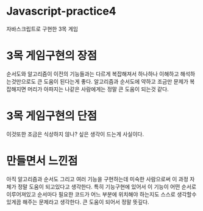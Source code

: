 # Javascript-practice4
 자바스크립트로 구현한 3목 게임

# 3목 게임구현의 장점
 순서도와 알고리즘이 이전의 기능들과는 다르게 복잡해져서 하나하나 이해하고 해석하는것만으로도 큰 도움이 된다는게 좋다. 알고리즘과 순서도에 약하고 조금만 문제가 복잡해지면 머리가 아파지는 나같은 사람에게는 정말 큰 도움이 되는것 같다.

# 3목 게임구현의 단점
 이것또한 조금은 식상하지 않나? 싶은 생각이 드는게 사실이다.

# 만들면서 느낀점
 아직 알고리즘과 순서도 그리고 여러 기능을 구현하는데 미숙한 사람으로써 이 과정 자체가 정말 도움이 되고있다고 생각한다. 특히 기능구현에 있어서 이 기능이 어떤 순서로 이루어져있고 순서마다 필요한 코드가 어느 부분에 위치해야 하는지도 스스로 생각할수있게끔 해주는 문제라고 생각한다. 큰 도움이 되어서 정말 뜻깊다.